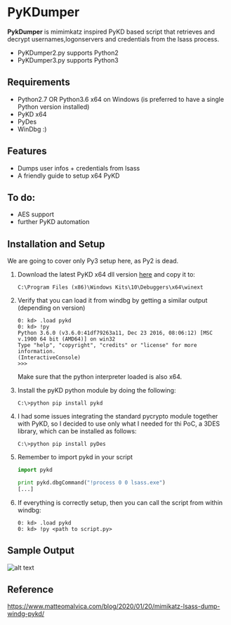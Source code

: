 # PyKDumper

**PykDumper** is mimimkatz inspired PyKD based script that retrieves and decrypt usernames,logonservers and credentials from the lsass process.
* PyKDumper2.py supports Python2
* PyKDumper3.py supports Python3

## Requirements 

* Python2.7 OR Python3.6 x64 on Windows (is preferred to have a single Python version installed)
* PyKD x64
* PyDes
* WinDbg :)


## Features

* Dumps user infos + credentials from lsass
* A friendly guide to setup x64 PyKD

## To do:
* AES support
* further PyKD automation

## Installation and Setup 
We are going to cover only Py3 setup here, as Py2 is dead.
1. Download the latest PyKD x64 dll version [here](https://githomelab.ru/pykd/pykd-ext/-/wikis/Downloads) and copy it to:
     ```
     C:\Program Files (x86)\Windows Kits\10\Debuggers\x64\winext
     ```
2. Verify that you can load it from windbg by getting a similar output (depending on version)

   ```
   0: kd> .load pykd
   0: kd> !py
   Python 3.6.0 (v3.6.0:41df79263a11, Dec 23 2016, 08:06:12) [MSC v.1900 64 bit (AMD64)] on win32
   Type "help", "copyright", "credits" or "license" for more information.
   (InteractiveConsole)
   >>> 
   ```
   Make sure that the python interpreter loaded is also x64.

3. Install the pyKD python module by doing the following:

   ```
   C:\>python pip install pykd
   ```

4. I had some issues integrating the standard pycrypto module together with PyKD, so I decided to use only what I needed for thi PoC, a 3DES library, which can be installed as follows:

   ```
   C:\>python pip install pyDes
   ```

5. Remember to import pykd in your script
   ```python
   import pykd

   print pykd.dbgCommand("!process 0 0 lsass.exe")
   [...]
   ```
 
6. If everything is correctly setup, then you can call the script from within windbg:
   ```
   0: kd> .load pykd
   0: kd> !py <path to script.py>
   ```
   
 ## Sample Output
 ![alt text](https://www.matteomalvica.com/img/lsass/output.png)
   
 ## Reference
 https://www.matteomalvica.com/blog/2020/01/20/mimikatz-lsass-dump-windg-pykd/
